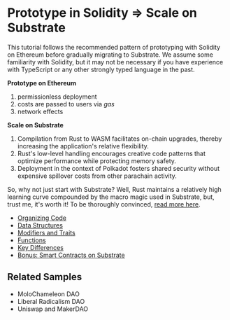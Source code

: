 # Prototype in Solidity => Scale on Substrate

This tutorial follows the recommended pattern of prototyping with Solidity on Ethereum before gradually migrating to Substrate. We assume some familiarity with Solidity, but it may not be necessary if you have experience with TypeScript or any other strongly typed language in the past.

**Prototype on Ethereum**
1. permissionless deployment
2. costs are passed to users via *gas*
3. network effects

**Scale on Substrate**
1. Compilation from Rust to WASM facilitates on-chain upgrades, thereby increasing the application's relative flexibility. 
2. Rust's low-level handling encourages creative code patterns that optimize performance while protecting memory safety. 
3. Deployment in the context of Polkadot fosters shared security without expensive spillover costs from other parachain activity.

So, why not just start with Substrate? Well, Rust maintains a relatively high learning curve compounded by the macro magic used in Substrate, but, trust me, it's worth it! To be thoroughly convinced, [read more here](https://github.com/AmarRSingh/Parity/blob/master/Blog/ysubstrate/v3.md).

* [Organizing Code](./org.md)
* [Data Structures](./data.md)
* [Modifiers and Traits](./modifiers.md)
* [Functions](./fn.md)
* [Key Differences](./diff.md)
* [Bonus: Smart Contracts on Substrate](./contracts.md)

## Related Samples

* MoloChameleon DAO
* Liberal Radicalism DAO
* Uniswap and MakerDAO